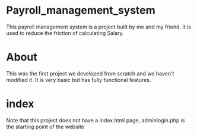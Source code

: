 # Payroll_management_system
This payroll management system is a project built by me and my friend. It is used to reduce the friction of calculating Salary.


# About
This was the first project we developed from scratch and we haven't modified it. It is very basic but has fully functional features.

# index
Note that this project does not have a index.html page, adminlogin.php is the starting point of the website

